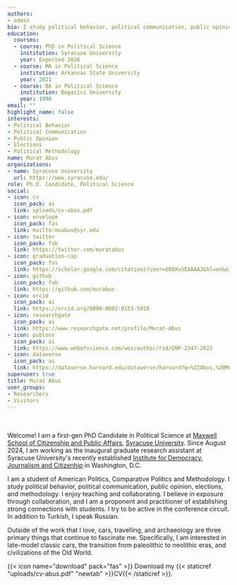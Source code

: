 ```yaml
---
authors:
- admin
bio: I study political behavior, political communication, public opinion, elections, and methodology.
education:
  courses:
  - course: PhD in Political Science
    institution: Syracuse University
    year: Expected 2026
  - course: MA in Political Science
    institution: Arkansas State University
    year: 2021
  - course: BA in Political Science
    institution: Bogazici University
    year: 1998
email: ""
highlight_name: false
interests:
- Political Behavior
- Political Communication
- Public Opinion
- Elections
- Political Methodology
name: Murat Abus
organizations:
- name: Syracuse University
  url: https://www.syracuse.edu/
role: Ph.D. Candidate, Political Science
social:
- icon: cv
  icon_pack: ai
  link: uploads/cv-abus.pdf
- icon: envelope
  icon_pack: fas
  link: mailto:muabus@syr.edu 
- icon: twitter
  icon_pack: fab
  link: https://twitter.com/muratabus
- icon: graduation-cap
  icon_pack: fas
  link: https://scholar.google.com/citations?user=U80XvUEAAAAJ&hl=en&oi=ao
- icon: github
  icon_pack: fab
  link: https://github.com/murabus
- icon: orcid
  icon_pack: ai
  link: https://orcid.org/0000-0002-0153-5010
- icon: researchgate
  icon_pack: ai
  link: https://www.researchgate.net/profile/Murat-Abus
- icon: publons
  icon_pack: ai
  link: https://www.webofscience.com/wos/author/rid/GNP-2347-2022
- icon: dataverse
  icon_pack: ai
  link: https://dataverse.harvard.edu/dataverse/harvard?q=%22Abus,%20Murat%22
superuser: true
title: Murat Abus
user_groups:
- Researchers
- Visitors
---
```


</br ></br > Welcome! I am a first-gen PhD Candidate in Political Science at [Maxwell School of Citizenship and Public Affairs](https://www.maxwell.syr.edu/academics/political-science-department), [Syracuse University](https://www.syracuse.edu). Since August 2024, I am working as the inaugural graduate research assistant at Syracuse University's recently established [Institute for Democracy, Journalism and Citizenhip](https://idjc.syracuse.edu) in Washington, D.C. 

I am a student of American Politics, Comparative Politics and Methodology. I study political behavior, political communication, public opinion, elections, and methodology. I enjoy teaching and collaborating. I believe in exposure through collaboration, and I am a proponent and practitioner of establishing strong connections with students. I try to be active in the conference circuit. In addition to Turkish, I speak Russian.

Outside of the work that I love, cars, travelling, and archaeology are three primary things that continue to fascinate me. Specifically, I am interested in late-model classic cars, the transition from paleolithic to neolithic eras, and civilizations of the Old World.

{{< icon name="download" pack="fas" >}} Download my {{< staticref "uploads/cv-abus.pdf" "newtab" >}}CV{{< /staticref >}}.
